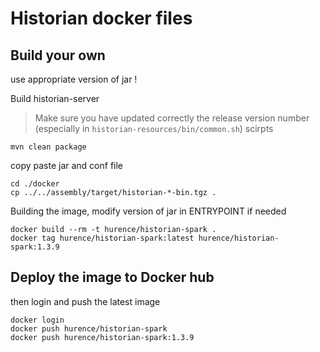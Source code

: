 Historian docker files
======================

Build your own
--------------

use appropriate version of jar !

Build historian-server


> Make sure you have updated correctly the release version number (especially in `historian-resources/bin/common.sh`) scirpts
```shell script
mvn clean package
```

copy paste jar and conf file

```shell script
cd ./docker
cp ../../assembly/target/historian-*-bin.tgz .
```  
  
Building the image, modify version of jar in ENTRYPOINT if needed

```shell script
docker build --rm -t hurence/historian-spark .
docker tag hurence/historian-spark:latest hurence/historian-spark:1.3.9
```

Deploy the image to Docker hub
------------------------------

then login and push the latest image

```shell script
docker login
docker push hurence/historian-spark
docker push hurence/historian-spark:1.3.9
````


